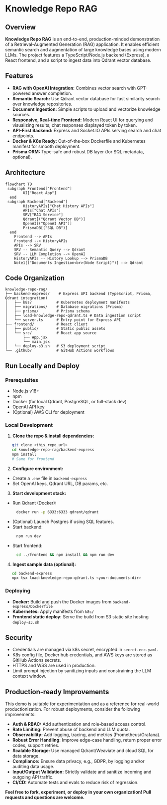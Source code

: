 # Knowledge Repo RAG

## Overview
**Knowledge Repo RAG** is an end-to-end, production-minded demonstration of a Retrieval-Augmented Generation (RAG) application.
It enables efficient semantic search and augmentation of large knowledge bases using modern LLMs.
The project features a TypeScript/Node.js backend (Express), a React frontend,
and a script to ingest data into Qdrant vector database.

## Features
- **RAG with OpenAI Integration:** Combines vector search with GPT-powered answer completion.
- **Semantic Search:** Use Qdrant vector database for fast similarity search over knowledge repositories.
- **Document Ingestion:** Simple scripts to upload and vectorize knowledge sources.
- **Responsive, Real-time Frontend:** Modern React UI for querying and visualizing results; chat responses displayed token by token.
- **API-First Backend:** Express and Socket.IO APIs serving search and chat endpoints.
- **Docker & K8s Ready:** Out-of-the-box Dockerfile and Kubernetes manifest for smooth deployment.
- **Prisma ORM:** Type-safe and robust DB layer (for SQL metadata, optional).

## Architecture
``` mermaid
flowchart TD
 subgraph Frontend["Frontend"]
        UI["React App"]
  end
 subgraph Backend["Backend"]
        HistoryAPIs["Chat History APIs"]
        APIs["Chat APIs"]
        SRV["RAG Service"]
        Qdrant[("Qdrant Vector DB")]
        OpenAI[("OpenAI API")]
        PrismaDB[("SQL DB")]
  end
    Frontend --> APIs
    Frontend --> HistoryAPIs
    APIs --> SRV
    SRV -- Semantic Query --> Qdrant
    SRV -- LLM Completion --> OpenAI
    HistoryAPIs -- History Lookup --> PrismaDB
    Note1[("Documents Ingestion<br>(Node Script)")] --> Qdrant
```

## Code Organization
``` 
knowledge-repo-rag/
├── backend-express/    # Express API backend (TypeScript, Prisma, Qdrant integration)
│   ├── k8s/           # Kubernetes deployment manifests
│   ├── migrations/    # Database migrations (Prisma)
│   ├── prisma/        # Prisma schema
│   ├── load-knowledge-repo-qdrant.ts # Data ingestion script
│   └── server.ts      # Entry point for Express API
├── frontend/          # React client
│   ├── public/        # Static public assets
│   └── src/           # React app source
│       ├── App.jsx
│       └── main.jsx
│   └── deploy-s3.sh   # S3 deployment script
└── .github/           # GitHub Actions workflows
```

## Run Locally and Deploy

### Prerequisites
- Node.js v18+
- npm
- Docker (for local Qdrant, PostgreSQL, or full-stack dev)
- OpenAI API key
- (Optional) AWS CLI for deployment

### Local Development
1. **Clone the repo & install dependencies:**
``` bash
   git clone <this_repo_url>
   cd knowledge-repo-rag/backend-express
   npm install
   # Same for frontend
```
2. **Configure environment:**
- Create a `.env` file in `backend-express`
- Set OpenAI keys, Qdrant URL, DB params, etc.

3. **Start development stack:**
- Run Qdrant (Docker):
``` bash
     docker run -p 6333:6333 qdrant/qdrant
```
- (Optional) Launch Postgres if using SQL features.
- Start backend:
``` bash
     npm run dev
```
- Start frontend:
``` bash
     cd ../frontend && npm install && npm run dev
```

4. **Ingest sample data (optional):**
``` bash
   cd backend-express
   npx tsx load-knowledge-repo-qdrant.ts <your-documents-dir>
```

### Deploying
- **Docker:** Build and push the Docker images from `backend-express/Dockerfile`
- **Kubernetes:** Apply manifests from `k8s/`
- **Frontend static deploy:** Serve the build from S3 static site hosting `deploy-s3.sh`

## Security
- Credentials are managed via k8s secret, encrypted in `secret.enc.yaml`.
- K8s config file, Docker hub credentials, and AWS keys are stored as GitHub Actions secrets.
- HTTPS and WSS are used in production.
- Limit prompt injection by sanitizing inputs and constraining the LLM context window.

## Production-ready Improvements
This demo is suitable for experimentation and as a reference for real-world productionization.
For robust deployments, consider the following improvements:
- **Auth & RBAC:** Add authentication and role-based access control.
- **Rate Limiting:** Prevent abuse of backend and LLM quota.
- **Observability:** Add logging, tracing, and metrics (Prometheus/Grafana).
- **Robust Error Handling:** Improve edge-case handling, return proper error codes, support retries.
- **Scalable Storage:** Use managed Qdrant/Weaviate and cloud SQL for data storage.
- **Compliance:** Ensure data privacy, e.g., GDPR, by logging and/or auditing data usage.
- **Input/Output Validation:** Strictly validate and sanitize incoming and outgoing API traffic.
- **CI/CD:** Automate tests and evals to reduce risk of regression.

**Feel free to fork, experiment, or deploy in your own organization! Pull requests and questions are welcome.**
